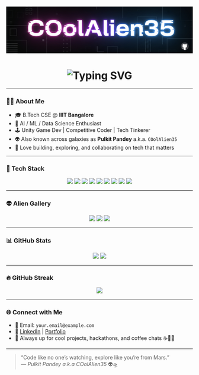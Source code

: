<!-- Banner -->
<p align="center">
  <img src="https://raw.githubusercontent.com/COolAlien35/COolAlien35/main/banner.png" alt="Pulkit Pandey aka COolAlien35 Banner" />
</p>

<!-- Typing animation -->
<h1 align="center">
  <img src="https://readme-typing-svg.demolab.com?font=Orbitron&size=24&pause=1000&color=00F7FF&center=true&vCenter=true&width=435&lines=👋+Hey+Earthlings!+I'm+Pulkit+Pandey+(aka+COolAlien35);🚀+AI+%7C+ML+%7C+DS+Explorer;🛸+Unity+Dev+%7C+C%2B%2B+%7C+Python+%7C+C%23+Lover" alt="Typing SVG" />
</h1>

---

### 👨‍🚀 About Me

- 🎓 B.Tech CSE @ **IIIT Bangalore**
- 🧠 AI / ML / Data Science Enthusiast  
- 🕹️ Unity Game Dev | Competitive Coder | Tech Tinkerer  
- 👽 Also known across galaxies as **Pulkit Pandey** a.k.a. `COolAlien35`
- 🌟 Love building, exploring, and collaborating on tech that matters

---

### 🧰 Tech Stack

<p align="center">
  <img src="https://cdn.jsdelivr.net/gh/devicons/devicon/icons/python/python-original.svg" width="40" />
  <img src="https://cdn.jsdelivr.net/gh/devicons/devicon/icons/c/c-original.svg" width="40" />
  <img src="https://cdn.jsdelivr.net/gh/devicons/devicon/icons/cplusplus/cplusplus-original.svg" width="40" />
  <img src="https://cdn.jsdelivr.net/gh/devicons/devicon/icons/csharp/csharp-original.svg" width="40" />
  <img src="https://cdn.jsdelivr.net/gh/devicons/devicon/icons/html5/html5-original.svg" width="40" />
  <img src="https://cdn.jsdelivr.net/gh/devicons/devicon/icons/jupyter/jupyter-original.svg" width="40" />
  <img src="https://cdn.jsdelivr.net/gh/devicons/devicon/icons/pandas/pandas-original.svg" width="40" />
  <img src="https://cdn.jsdelivr.net/gh/devicons/devicon/icons/numpy/numpy-original.svg" width="40" />
  <img src="https://cdn.jsdelivr.net/gh/devicons/devicon/icons/unity/unity-original.svg" width="40" />
</p>

---

### 👽 Alien Gallery

<p align="center">
  <img src="https://media.giphy.com/media/QNFhOolVeCzPQ2Mx85/giphy.gif" width="120" />
  <img src="https://media.giphy.com/media/Nx0rz3jtxtEre/giphy.gif" width="120" />
  <img src="https://media.giphy.com/media/h5yFfLhXnqMyk/giphy.gif" width="120" />
</p>

---

### 📊 GitHub Stats

<p align="center">
  <img src="https://github-readme-stats.vercel.app/api?username=COolAlien35&show_icons=true&theme=tokyonight" height="170" />
  <img src="https://github-readme-stats.vercel.app/api/top-langs/?username=COolAlien35&layout=compact&theme=tokyonight" height="170" />
</p>

---

### 🔥 GitHub Streak

<p align="center">
  <img src="https://streak-stats.demolab.com?user=COolAlien35&theme=tokyonight&date_format=M%20j%5B%2C%20Y%5D" />
</p>

---

### 🌐 Connect with Me

- 📧 Email: `your.email@example.com`
- 🔗 [LinkedIn](https://linkedin.com/in/your-profile) | [Portfolio](https://your-portfolio.com)
- 💬 Always up for cool projects, hackathons, and coffee chats ☕👨‍🚀

---

> “Code like no one’s watching, explore like you’re from Mars.”  
> — *Pulkit Pandey a.k.a COolAlien35* 👽🛸
